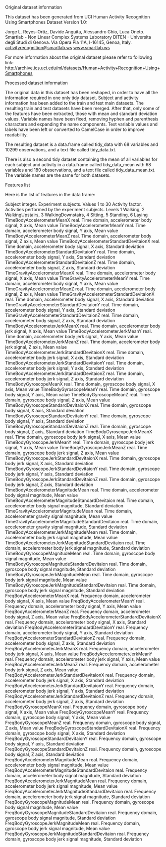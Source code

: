 Original dataset information

This dataset has been generated from UCI Human Activity Recognition Using Smartphones Dataset Version 1.0:

Jorge L. Reyes-Ortiz, Davide Anguita, Alessandro Ghio, Luca Oneto.
Smartlab - Non Linear Complex Systems Laboratory
DITEN - Universita degli Studi di Genova.
Via Opera Pia 11A, I-16145, Genoa, Italy.
activityrecognition@smartlab.ws
www.smartlab.ws

For more information about the original dataset please refer to following link: http://archive.ics.uci.edu/ml/datasets/Human+Activity+Recognition+Using+Smartphones

Processed dataset information

The original data in this dataset has been reshaped, in order to have all the information required in one only tidy dataset. Subject and activity information has been added to the train and test main datasets. The resulting train and test datasets have been merged. After that, only some of the features have been extracted, those with mean and standard deviation values. Variable names have been fixed, removing hyphen and parenthesis characters and expanding the name components. Text variable values and labels have been left or converted to CamelCase in order to improve readability.

The resulting dataset is a data.frame called tidy_data with 68 variables and 10299 observations, and a text file called tidy_data.txt.

There is also a second tidy dataset containing the mean of all variables for each subject and activity in a data.frame called tidy_data_mean with 68 variables and 180 obsservations, and a text file called tidy_data_mean.txt. The variable names are the same for both datasets.

Features list

Here is the list of features in the data frame:

Subject	 integer. Experiment subjects. Values 1 to 30
Activity	 factor. Activities performed by the experiment subjects. Levels  1 Walking, 2 WalkingUpstairs, 3 WalkingDownstairs, 4 Sitting, 5 Standing, 6 Laying
TimeBodyAccelerometerMeanX	 real. Time domain, accelerometer body signal, X axis, Mean value
TimeBodyAccelerometerMeanY	 real. Time domain, accelerometer body signal, Y axis, Mean value
TimeBodyAccelerometerMeanZ	 real. Time domain, accelerometer body signal, Z axis, Mean value
TimeBodyAccelerometerStandardDevitaionX	 real. Time domain, accelerometer body signal, X axis, Standard deviation
TimeBodyAccelerometerStandardDevitaionY	 real. Time domain, accelerometer body signal, Y axis, Standard deviation
TimeBodyAccelerometerStandardDevitaionZ	 real. Time domain, accelerometer body signal, Z axis, Standard deviation
TimeGravityAccelerometerMeanX	 real. Time domain, accelerometer body signal, X axis, Mean value
TimeGravityAccelerometerMeanY	 real. Time domain, accelerometer body signal, Y axis, Mean value
TimeGravityAccelerometerMeanZ	 real. Time domain, accelerometer body signal, Z axis, Mean value
TimeGravityAccelerometerStandardDevitaionX	 real. Time domain, accelerometer body signal, X axis, Standard deviation
TimeGravityAccelerometerStandardDevitaionY	 real. Time domain, accelerometer body signal, Y axis, Standard deviation
TimeGravityAccelerometerStandardDevitaionZ	 real. Time domain, accelerometer body signal, Z axis, Standard deviation
TimeBodyAccelerometerJerkMeanX	 real. Time domain, accelerometer body jerk signal, X axis, Mean value
TimeBodyAccelerometerJerkMeanY	 real. Time domain, accelerometer body jerk signal, Y axis, Mean value
TimeBodyAccelerometerJerkMeanZ	 real. Time domain, accelerometer body jerk signal, Z axis, Mean value
TimeBodyAccelerometerJerkStandardDevitaionX	 real. Time domain, accelerometer body jerk signal, X axis, Standard deviation
TimeBodyAccelerometerJerkStandardDevitaionY	 real. Time domain, accelerometer body jerk signal, Y axis, Standard deviation
TimeBodyAccelerometerJerkStandardDevitaionZ	 real. Time domain, accelerometer body jerk signal, Z axis, Standard deviation
TimeBodyGyroscopeMeanX	 real. Time domain, gyroscope body signal, X axis, Mean value
TimeBodyGyroscopeMeanY	 real. Time domain, gyroscope body signal, Y axis, Mean value
TimeBodyGyroscopeMeanZ	 real. Time domain, gyroscope body signal, Z axis, Mean value
TimeBodyGyroscopeStandardDevitaionX	 real. Time domain, gyroscope body signal, X axis, Standard deviation
TimeBodyGyroscopeStandardDevitaionY	 real. Time domain, gyroscope body signal, Y axis, Standard deviation
TimeBodyGyroscopeStandardDevitaionZ	 real. Time domain, gyroscope body signal, Z axis, Standard deviation
TimeBodyGyroscopeJerkMeanX	 real. Time domain, gyroscope body jerk signal, X axis, Mean value
TimeBodyGyroscopeJerkMeanY	 real. Time domain, gyroscope body jerk signal, Y axis, Mean value
TimeBodyGyroscopeJerkMeanZ	 real. Time domain, gyroscope body jerk signal, Z axis, Mean value
TimeBodyGyroscopeJerkStandardDevitaionX	 real. Time domain, gyroscope body jerk signal, X axis, Standard deviation
TimeBodyGyroscopeJerkStandardDevitaionY	 real. Time domain, gyroscope body jerk signal, Y axis, Standard deviation
TimeBodyGyroscopeJerkStandardDevitaionZ	 real. Time domain, gyroscope body jerk signal, Z axis, Standard deviation
TimeBodyAccelerometerMagnitudeMean	 real. Time domain, accelerometer body signal magnitude, Mean value
TimeBodyAccelerometerMagnitudeStandardDevitaion	 real. Time domain, accelerometer body signal magnitude, Standard deviation
TimeGravityAccelerometerMagnitudeMean	 real. Time domain, accelerometer gravity signal magnitude, Mean value
TimeGravityAccelerometerMagnitudeStandardDevitaion	 real. Time domain, accelerometer gravity signal magnitude, Standard deviation
TimeBodyAccelerometerJerkMagnitudeMean	 real. Time domain, accelerometer body jerk signal magnitude, Mean value
TimeBodyAccelerometerJerkMagnitudeStandardDevitaion	 real. Time domain, accelerometer body jerk signal magnitude, Standard deviation
TimeBodyGyroscopeMagnitudeMean	 real. Time domain, gyroscope body signal magnitude, Mean value
TimeBodyGyroscopeMagnitudeStandardDevitaion	 real. Time domain, gyroscope body signal magnitude, Standard deviation
TimeBodyGyroscopeJerkMagnitudeMean	 real. Time domain, gyroscope body jerk signal magnitude, Mean value
TimeBodyGyroscopeJerkMagnitudeStandardDevitaion	 real. Time domain, gyroscope body jerk signal magnitude, Standard deviation
FreqBodyAccelerometerMeanX	 real. Frequency domain, accelerometer body signal, X axis, Mean value
FreqBodyAccelerometerMeanY	 real. Frequency domain, accelerometer body signal, Y axis, Mean value
FreqBodyAccelerometerMeanZ	 real. Frequency domain, accelerometer body signal, Z axis, Mean value
FreqBodyAccelerometerStandardDevitaionX	 real. Frequency domain, accelerometer body signal, X axis, Standard deviation
FreqBodyAccelerometerStandardDevitaionY	 real. Frequency domain, accelerometer body signal, Y axis, Standard deviation
FreqBodyAccelerometerStandardDevitaionZ	 real. Frequency domain, accelerometer body signal, Z axis, Standard deviation
FreqBodyAccelerometerJerkMeanX	 real. Frequency domain, accelerometer body jerk signal, X axis, Mean value
FreqBodyAccelerometerJerkMeanY	 real. Frequency domain, accelerometer body jerk signal, Y axis, Mean value
FreqBodyAccelerometerJerkMeanZ	 real. Frequency domain, accelerometer body jerk signal, Z axis, Mean value
FreqBodyAccelerometerJerkStandardDevitaionX	 real. Frequency domain, accelerometer body jerk signal, X axis, Standard deviation
FreqBodyAccelerometerJerkStandardDevitaionY	 real. Frequency domain, accelerometer body jerk signal, Y axis, Standard deviation
FreqBodyAccelerometerJerkStandardDevitaionZ	 real. Frequency domain, accelerometer body jerk signal, Z axis, Standard deviation
FreqBodyGyroscopeMeanX	 real. Frequency domain, gyroscope body signal, X axis, Mean value
FreqBodyGyroscopeMeanY	 real. Frequency domain, gyroscope body signal, Y axis, Mean value
FreqBodyGyroscopeMeanZ	 real. Frequency domain, gyroscope body signal, Z axis, Mean value
FreqBodyGyroscopeStandardDevitaionX	 real. Frequency domain, gyroscope body signal, X axis, Standard deviation
FreqBodyGyroscopeStandardDevitaionY	 real. Frequency domain, gyroscope body signal, Y axis, Standard deviation
FreqBodyGyroscopeStandardDevitaionZ	 real. Frequency domain, gyroscope body signal, Z axis, Standard deviation
FreqBodyAccelerometerMagnitudeMean	 real. Frequency domain, accelerometer body signal magnitude, Mean value
FreqBodyAccelerometerMagnitudeStandardDevitaion	 real. Frequency domain, accelerometer body signal magnitude, Standard deviation
FreqBodyAccelerometerJerkMagnitudeMean	 real. Frequency domain, accelerometer body jerk signal magnitude, Mean value
FreqBodyAccelerometerJerkMagnitudeStandardDevitaion	 real. Frequency domain, accelerometer body jerk signal magnitude, Standard deviation
FreqBodyGyroscopeMagnitudeMean	 real. Frequency domain, gyroscope body signal magnitude, Mean value
FreqBodyGyroscopeMagnitudeStandardDevitaion	 real. Frequency domain, gyroscope body signal magnitude, Standard deviation
FreqBodyGyroscopeJerkMagnitudeMean	 real. Frequency domain, gyroscope body jerk signal magnitude, Mean value
FreqBodyGyroscopeJerkMagnitudeStandardDevitaion	 real. Frequency domain, gyroscope body jerk signal magnitude, Standard deviation
